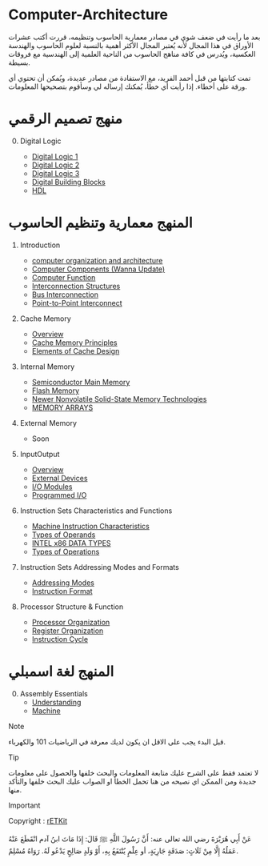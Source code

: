 # Computer-Architecture




بعد ما رأيت في ضعف شوي في مصادر معمارية الحاسوب وتنظيمه، قررت أكتب عشرات الأوراق في هذا المجال لأنه يُعتبر المجال الأكثر أهمية بالنسبة لعلوم الحاسوب والهندسة العكسية، ويُدرس في كافة مناهج الحاسوب من الناحية العلمية إلى الهندسية مع فروقات بسيطة.

تمت كتابتها من قبل أحمد الفريد، مع الاستفادة من مصادر عديدة، ويُمكن أن تحتوي أي ورقة على أخطاء. إذا رأيت أي خطأ، يُمكنك إرساله لي وسأقوم بتصحيحها المعلومات.



# منهج تصميم الرقمي

0. Digital Logic
   
   - [Digital Logic 1](https://github.com/AhmaddF/Computer-Architecture/blob/main/Digital%20Logic%20Essentials/Digital%20Logic%201.txt)
   - [Digital Logic 2](https://github.com/AhmaddF/Computer-Architecture/blob/main/Digital%20Logic%20Essentials/digital%20logic%202.pdf)
   - [Digital Logic 3](https://github.com/AhmaddF/Computer-Architecture/blob/main/Digital%20Logic%20Essentials/digital%20logic%203.pdf)
   - [Digital Building Blocks](https://github.com/AhmaddF/Computer-Architecture/blob/main/Digital%20Logic%20Essentials/Digital%20Building%20Blocks.pdf)
   - [HDL](https://github.com/AhmaddF/Computer-Architecture/blob/main/Digital%20Logic%20Essentials/HDL.pdf)
# المنهج معمارية وتنظيم الحاسوب
1. Introduction
   
   - [computer organization and architecture](https://github.com/AhmaddF/Computer-Architecture/blob/main/Computer%20Architecture%20%26%20Organization/0%20-%20computer%20organization%20and%20architecture.pdf)
   - [Computer Components (Wanna Update)](https://github.com/AhmaddF/Computer-Architecture/blob/main/Computer%20Architecture%20%26%20Organization/1%20-%20Computer%20Components%20(Wanna%20Update))
   - [Computer Function](https://github.com/AhmaddF/Computer-Architecture/blob/main/Computer%20Architecture%20%26%20Organization/2%20-%20Computer%20Function.pdf)
   - [Interconnection Structures](https://github.com/AhmaddF/Computer-Architecture/blob/main/Computer%20Architecture%20%26%20Organization/3%20-%20Interconnection%20Structures.pdf)
   - [Bus Interconnection](https://github.com/AhmaddF/Computer-Architecture/blob/main/Computer%20Architecture%20%26%20Organization/4%20-%20Bus%20Interconnection.pdf)
   - [Point-to-Point Interconnect](https://github.com/AhmaddF/Computer-Architecture/blob/main/Computer%20Architecture%20%26%20Organization/5%20-%20Point-to-Point%20Interconnect.pdf)
     
2. Cache Memory
   
   - [Overview](https://github.com/AhmaddF/Computer-Architecture/blob/main/Computer%20Architecture%20%26%20Organization/2%20-%20Cache%20Memory/0%20-%20Overview.pdf)
   - [Cache Memory Principles](https://github.com/AhmaddF/Computer-Architecture/blob/main/Computer%20Architecture%20%26%20Organization/2%20-%20Cache%20Memory/1%20-%20Cache%20Memory%20Principles.pdf)
   - [Elements of Cache Design](https://github.com/AhmaddF/Computer-Architecture/blob/main/Computer%20Architecture%20%26%20Organization/2%20-%20Cache%20Memory/2%20-%20Elements%20of%20Cache%20Design.pdf)
     
3. Internal Memory
   
   - [Semiconductor Main Memory](https://github.com/AhmaddF/Computer-Architecture/blob/main/Computer%20Architecture%20%26%20Organization/3%20-%20Internal%20Memory/0%20-%20Semiconductor%20Main%20Memory.pdf)
   - [Flash Memory](https://github.com/AhmaddF/Computer-Architecture/blob/main/Computer%20Architecture%20%26%20Organization/3%20-%20Internal%20Memory/1%20-%20Flash%20Memory.pdf)
   - [Newer Nonvolatile Solid-State Memory Technologies](https://github.com/AhmaddF/Computer-Architecture/blob/main/Computer%20Architecture%20%26%20Organization/3%20-%20Internal%20Memory/2%20-%20Newer%20Nonvolatile%20Solid-State%20Memory%20Technologies.pdf)
   - [MEMORY ARRAYS](https://github.com/AhmaddF/Computer-Architecture/blob/main/Computer%20Architecture%20%26%20Organization/3%20-%20Internal%20Memory/4%20-%20MEMORY%20ARRAYS.pdf)
   
4. External Memory
   
   - Soon
     
5. InputOutput
   
   - [Overview](https://github.com/AhmaddF/Computer-Architecture/blob/main/Computer%20Architecture%20%26%20Organization/InputOutput/0%20-%20Overview%20.pdf)
   - [External Devices](https://github.com/AhmaddF/Computer-Architecture/blob/main/Computer%20Architecture%20%26%20Organization/InputOutput/1%20-%20External%20Devices.pdf)
   - [I/O Modules](https://github.com/AhmaddF/Computer-Architecture/blob/main/Computer%20Architecture%20%26%20Organization/InputOutput/2%20-%20I-O%20Modules.pdf)
   - [Programmed I/O](https://github.com/AhmaddF/Computer-Architecture/blob/main/Computer%20Architecture%20%26%20Organization/InputOutput/3%20-%20Programmed%20I-O.pdf)
6. Instruction Sets Characteristics and Functions
    
   - [Machine Instruction Characteristics](https://github.com/AhmaddF/Computer-Architecture/blob/main/Computer%20Architecture%20%26%20Organization/6%20-%20Instruction%20Sets%20Characteristics%20and%20Functions/0%20-%20Machine%20Instruction%20Characteristics.pdf)
   - [Types of Operands](https://github.com/AhmaddF/Computer-Architecture/blob/main/Computer%20Architecture%20%26%20Organization/6%20-%20Instruction%20Sets%20Characteristics%20and%20Functions/1%20-%20Types%20of%20Operands.pdf)
   - [INTEL x86 DATA TYPES](https://github.com/AhmaddF/Computer-Architecture/blob/main/Computer%20Architecture%20%26%20Organization/6%20-%20Instruction%20Sets%20Characteristics%20and%20Functions/2%20-%20INTEL%20x86%20DATA%20TYPES.pdf)
   - [Types of Operations](https://github.com/AhmaddF/Computer-Architecture/blob/main/Computer%20Architecture%20%26%20Organization/6%20-%20Instruction%20Sets%20Characteristics%20and%20Functions/3%20-%20Types%20of%20Operations.pdf)
     
7. Instruction Sets Addressing Modes and Formats
    
   - [Addressing Modes](https://github.com/AhmaddF/Computer-Architecture/blob/main/Computer%20Architecture%20%26%20Organization/7%20-%20Instruction%20Sets%20Addressing%20Modes%20and%20Formats/0%20-%20Addressing%20Modes.pdf)
   - [Instruction Format](https://github.com/AhmaddF/Computer-Architecture/blob/main/Computer%20Architecture%20%26%20Organization/7%20-%20Instruction%20Sets%20Addressing%20Modes%20and%20Formats/1%20-%20%20Instruction%20Format.pdf)
8. Processor Structure & Function
   
   - [Processor Organization](https://github.com/AhmaddF/Computer-Architecture/blob/main/Computer%20Architecture%20%26%20Organization/8%20-%20Processor%20Structure%20%26%20Function/1%20-%20Processor%20Organization.pdf)
   - [Register Organization](https://github.com/AhmaddF/Computer-Architecture/blob/main/Computer%20Architecture%20%26%20Organization/8%20-%20Processor%20Structure%20%26%20Function/2%20-%20Register%20Organization.pdf)
   - [Instruction Cycle](https://github.com/AhmaddF/Computer-Architecture/blob/main/Computer%20Architecture%20%26%20Organization/8%20-%20Processor%20Structure%20%26%20Function/3%20-%20Instruction%20Cycle.pdf)

# المنهج لغة اسمبلي
0. Assembly Essentials
   - [Understanding](https://github.com/AhmaddF/Computer-Architecture/blob/main/Assembly%20Essentials/1%20-%20Understanding.pdf)
   - [Machine](https://github.com/AhmaddF/Computer-Architecture/blob/main/Assembly%20Essentials/2%20-%20Machine.pdf)
> [!NOTE]
> قبل البدء يجب على الاقل ان يكون لديك معرفة في الرياضيات 101 والكهرباء.


> [!TIP]
> لا تعتمد فقط على الشرح عليك متابعة المعلومات والبحث خلفها والحصول على معلومات جديدة ومن الممكن اي نصيحه من هنا تحمل الخطأ او الصواب عليك البحث خلفها والتأكد منها.

> [!IMPORTANT]
> Copyright : [rETKit](https://twitter.com/Dr_rEtKit)


 عَنْ أَبِي هُرَيْرَةَ رضي الله تعالى عنه: أَنَّ رَسُولَ اللَّهِ ﷺ قَالَ: إِذَا مَاتَ ابنُ آدم انْقَطَعَ عَنْهُ عَمَلُهُ إِلَّا مِنْ ثَلَاثٍ: صَدَقَةٍ جَارِيَةٍ، أو عِلْمٍ يُنْتَفَعُ بِهِ، أَوْ وَلَدٍ صَالِحٍ يَدْعُو لَهُ. رَوَاهُ مُسْلِمٌ.


   

